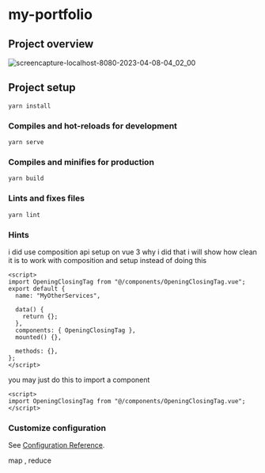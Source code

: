 # my-portfolio

## Project overview

![screencapture-localhost-8080-2023-04-08-04_02_00](https://user-images.githubusercontent.com/47975444/230788803-078229c8-15c6-4a52-97b6-4370c385c4f4.png)

## Project setup
```
yarn install
```

### Compiles and hot-reloads for development
```
yarn serve
```

### Compiles and minifies for production
```
yarn build
```

### Lints and fixes files
```
yarn lint
```

### Hints 
i did use composition api setup on vue 3
why i did that i will show how clean it is to work with composition and setup
instead of doing this
```
<script>
import OpeningClosingTag from "@/components/OpeningClosingTag.vue";
export default {
  name: "MyOtherServices",

  data() {
    return {};
  },
  components: { OpeningClosingTag },
  mounted() {},

  methods: {},
};
</script>
```
you may just do this to import a component

```
<script>
import OpeningClosingTag from "@/components/OpeningClosingTag.vue";
</script>
```

### Customize configuration
See [Configuration Reference](https://cli.vuejs.org/config/).


map , reduce
